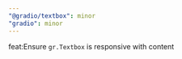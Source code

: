 ```yaml
---
"@gradio/textbox": minor
"gradio": minor
---
```


feat:Ensure `gr.Textbox` is responsive with content
